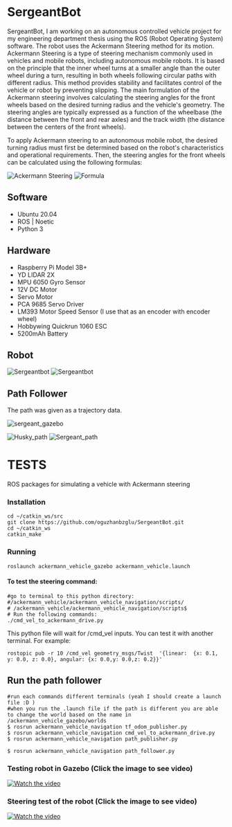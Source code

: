 # SergeantBot

SergeantBot, I am working on an autonomous controlled vehicle project for my engineering department thesis using the ROS (Robot Operating System) software. The robot uses the Ackermann Steering method for its motion. Ackermann Steering is a type of steering mechanism commonly used in vehicles and mobile robots, including autonomous mobile robots. It is based on the principle that the inner wheel turns at a smaller angle than the outer wheel during a turn, resulting in both wheels following circular paths with different radius. This method provides stability and facilitates control of the vehicle or robot by preventing slipping. The main formulation of the Ackermann steering involves calculating the steering angles for the front wheels based on the desired turning radius and the vehicle's geometry. The steering angles are typically expressed as a function of the wheelbase (the distance between the front and rear axles) and the track width (the distance between the centers of the front wheels).

To apply Ackermann steering to an autonomous mobile robot, the desired turning radius must first be determined based on the robot's characteristics and operational requirements. Then, the steering angles for the front wheels can be calculated using the following formulas:

![Ackermann Steering](/images/ackermann_steering.jpeg)
![Formula](/images/formula.jpeg)

## Software
- Ubuntu 20.04
- ROS | Noetic
- Python 3

## Hardware
- Raspberry Pi Model 3B+
- YD LIDAR 2X
- MPU 6050 Gyro Sensor
- 12V DC Motor
- Servo Motor
- PCA 9685 Servo Driver
- LM393 Motor Speed Sensor (I use that as an encoder with encoder wheel)
- Hobbywing Quickrun 1060 ESC
- 5200mAh Battery


## Robot

![Sergeantbot](/images/sergeantbot.png)
![Sergeantbot](/images/sergeantbot2.png)


## Path Follower 

The path was given as a trajectory data.

![sergeant_gazebo](/images/sergeant_gazebo.png)


![Husky_path](/images/husky_gazebo.png)
![Sergeant_path](/images/path_gazebo.png)



# TESTS

ROS packages for simulating a vehicle with Ackermann steering


### Installation
```
cd ~/catkin_ws/src
git clone https://github.com/oguzhanbzglu/SergeantBot.git
cd ~/catkin_ws
catkin_make
```


### Running 
`roslaunch ackermann_vehicle_gazebo ackermann_vehicle.launch`

#### To test the steering command: 

```
#go to terminal to this python directory:
#/ackermann_vehicle/ackermann_vehicle_navigation/scripts/
# /ackermann_vehicle/ackermann_vehicle_navigation/scripts$
# Run the following commands:
./cmd_vel_to_ackermann_drive.py
```

This python file will wait for /cmd_vel inputs. You can test it with another terminal. For example:

```
rostopic pub -r 10 /cmd_vel geometry_msgs/Twist  '{linear:  {x: 0.1, y: 0.0, z: 0.0}, angular: {x: 0.0,y: 0.0,z: 0.2}}'
```

## Run the path follower

```
#run each commands different terminals (yeah I should create a launch file :D )
#when you run the .launch file if the path is different you are able to change the world based on the name in /ackermann_vehicle_gazebo/worlds
$ rosrun ackermann_vehicle_navigation tf_odom_publisher.py
$ rosrun ackermann_vehicle_navigation cmd_vel_to_ackermann_drive.py
$ rosrun ackermann_vehicle_navigation path_publisher.py
```
```
$ rosrun ackermann_vehicle_navigation path_follower.py
```
### Testing robot in Gazebo (Click the image to see video)
[![Watch the video](/images/followers_path.png)](https://youtu.be/u6-OWd0uj58)

### Steering test of the robot (Click the image to see video)
[![Watch the video](/images/the_robot.jpeg)](https://youtu.be/c5ZcQJwzZ2Y)
